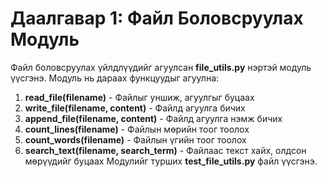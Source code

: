 # Даалгавар 1: Файл Боловсруулах Модуль
Файл боловсруулах үйлдлүүдийг агуулсан **file_utils.py** нэртэй модуль үүсгэнэ. 
Модуль нь дараах функцуудыг агуулна:

1. **read_file(filename)** - Файлыг уншиж, агуулгыг буцаах
2. **write_file(filename, content)** - Файлд агуулга бичих
3. **append_file(filename, content)** - Файлд агуулга нэмж бичих
4. **count_lines(filename)** - Файлын мөрийн тоог тоолох
5. **count_words(filename)** - Файлын үгийн тоог тоолох
6. **search_text(filename, search_term)** - Файлаас текст хайх, олдсон мөрүүдийг буцаах
Модулийг турших **test_file_utils.py** файл үүсгэнэ.